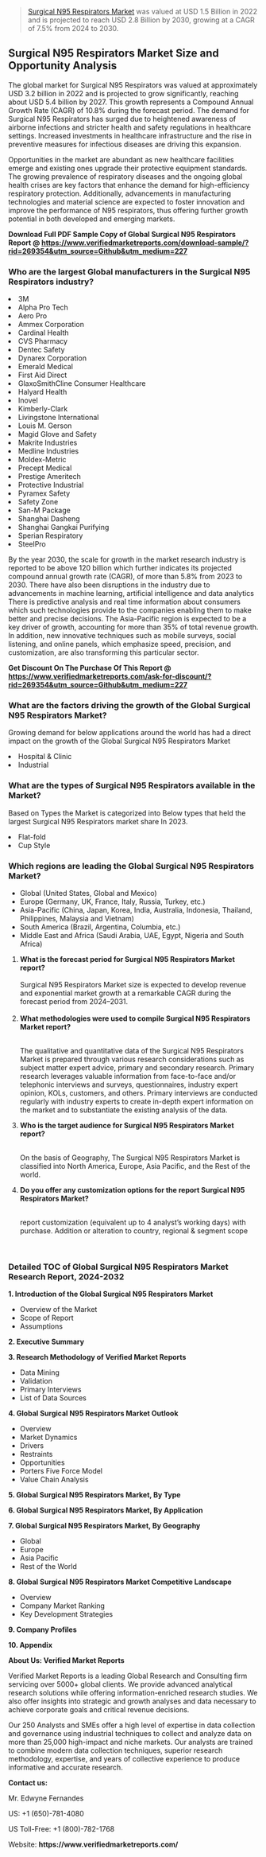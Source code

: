 <blockquote><p><p><a href="https://www.verifiedmarketreports.com/download-sample/?rid=269354&utm_source=Github&utm_medium=227" target="_blank">Surgical N95 Respirators Market</a> was valued at USD 1.5 Billion in 2022 and is projected to reach USD 2.8 Billion by 2030, growing at a CAGR of 7.5% from 2024 to 2030.</p></blockquote><p><h2>Surgical N95 Respirators Market Size and Opportunity Analysis</h2><p>The global market for Surgical N95 Respirators was valued at approximately USD 3.2 billion in 2022 and is projected to grow significantly, reaching about USD 5.4 billion by 2027. This growth represents a Compound Annual Growth Rate (CAGR) of 10.8% during the forecast period. The demand for Surgical N95 Respirators has surged due to heightened awareness of airborne infections and stricter health and safety regulations in healthcare settings. Increased investments in healthcare infrastructure and the rise in preventive measures for infectious diseases are driving this expansion.</p><p>Opportunities in the market are abundant as new healthcare facilities emerge and existing ones upgrade their protective equipment standards. The growing prevalence of respiratory diseases and the ongoing global health crises are key factors that enhance the demand for high-efficiency respiratory protection. Additionally, advancements in manufacturing technologies and material science are expected to foster innovation and improve the performance of N95 respirators, thus offering further growth potential in both developed and emerging markets.</p></p><p class=""><strong>Download Full PDF Sample Copy of Global Surgical N95 Respirators Report @ <a href="https://www.verifiedmarketreports.com/download-sample/?rid=269354&amp;utm_source=Github&amp;utm_medium=227" target="_blank">https://www.verifiedmarketreports.com/download-sample/?rid=269354&amp;utm_source=Github&amp;utm_medium=227</a></strong></p><h3 id="" class="">Who are the largest Global manufacturers in the Surgical N95 Respirators industry?</h3><p><li>3M</li><li> Alpha Pro Tech</li><li> Aero Pro</li><li> Ammex Corporation</li><li> Cardinal Health</li><li> CVS Pharmacy</li><li> Dentec Safety</li><li> Dynarex Corporation</li><li> Emerald Medical</li><li> First Aid Direct</li><li> GlaxoSmithCline Consumer Healthcare</li><li> Halyard Health</li><li> Inovel</li><li> Kimberly-Clark</li><li> Livingstone International</li><li> Louis M. Gerson</li><li> Magid Glove and Safety</li><li> Makrite Industries</li><li> Medline Industries</li><li> Moldex-Metric</li><li> Precept Medical</li><li> Prestige Ameritech</li><li> Protective Industrial</li><li> Pyramex Safety</li><li> Safety Zone</li><li> San-M Package</li><li> Shanghai Dasheng</li><li> Shanghai Gangkai Purifying</li><li> Sperian Respiratory</li><li> SteelPro</li></p><div class=""><div class="" dir="" data-message-author-role="" data-message-id="" data-message-model-slug=""><div class=""><div class=""><div class=""><div class="" dir="" data-message-author-role="" data-message-id="" data-message-model-slug=""><div class=""><div class=""><p>By the year 2030, the scale for growth in the market research industry is reported to be above 120 billion which further indicates its projected compound annual growth rate (CAGR), of more than 5.8% from 2023 to 2030. There have also been disruptions in the industry due to advancements in machine learning, artificial intelligence and data analytics There is predictive analysis and real time information about consumers which such technologies provide to the companies enabling them to make better and precise decisions. The Asia-Pacific region is expected to be a key driver of growth, accounting for more than 35% of total revenue growth. In addition, new innovative techniques such as mobile surveys, social listening, and online panels, which emphasize speed, precision, and customization, are also transforming this particular sector.</p><p><strong>Get Discount On The Purchase Of This Report @&nbsp; <a href="https://www.verifiedmarketreports.com/ask-for-discount/?rid=269354&amp;utm_source=Github&amp;utm_medium=227" target="_blank">https://www.verifiedmarketreports.com/ask-for-discount/?rid=269354&amp;utm_source=Github&amp;utm_medium=227</a></strong></p></div></div></div></div></div></div></div></div><h3 id="" class="">What are the factors driving the growth of the Global Surgical N95 Respirators Market?</h3><p id="" class="">Growing demand for below applications around the world has had a direct impact on the growth of the Global Surgical N95 Respirators Market</p><p id="" class=""><li>Hospital & Clinic</li><li> Industrial</li></p><h3 id="" class="">What are the types of Surgical N95 Respirators available in the Market?</h3><p id="" class="">Based on Types the Market is categorized into Below types that held the largest Surgical N95 Respirators market share In 2023.</p><p id="" class=""><li>Flat-fold</li><li> Cup Style</li></p><h3 id="" class="">Which regions are leading the Global Surgical N95 Respirators Market?</h3><ul><li>Global (United States, Global and Mexico)</li><li>Europe (Germany, UK, France, Italy, Russia, Turkey, etc.)</li><li>Asia-Pacific (China, Japan, Korea, India, Australia, Indonesia, Thailand, Philippines, Malaysia and Vietnam)</li><li>South America (Brazil, Argentina, Columbia, etc.)</li><li>Middle East and Africa (Saudi Arabia, UAE, Egypt, Nigeria and South Africa)</li></ul><p><ol><li><strong>What is the forecast period for Surgical N95 Respirators Market report?<br /></strong><br /><span data-sheets-root="1" data-sheets-value="{&quot;1&quot;:2,&quot;2&quot;:&quot;XXXX size is expected to develop revenue and exponential market growth at a remarkable CAGR during the forecast period from 2024&ndash;2030.&quot;}" data-sheets-userformat="{&quot;2&quot;:12674,&quot;4&quot;:{&quot;1&quot;:2,&quot;2&quot;:16776960},&quot;10&quot;:2,&quot;11&quot;:0,&quot;15&quot;:&quot;Arial&quot;,&quot;16&quot;:12}">Surgical N95 Respirators Market size is expected to develop revenue and exponential market growth at a remarkable CAGR during the forecast period from 2024&ndash;2031.</span><br /><br /></li><li><strong>What methodologies were used to compile Surgical N95 Respirators Market report?<br /><br /></strong><p>The qualitative and quantitative data of the&nbsp;Surgical N95 Respirators Market is prepared through various research considerations such as subject matter expert advice, primary and secondary research. Primary research leverages valuable information from face-to-face and/or telephonic interviews and surveys, questionnaires, industry expert opinion, KOLs, customers, and others. Primary interviews are conducted regularly with industry experts to create in-depth expert information on the market and to substantiate the existing analysis of the data.&nbsp;</p></li><li><strong>Who is the target audience for Surgical N95 Respirators Market report?<br /><br /></strong><p>On the basis of Geography, The&nbsp;Surgical N95 Respirators Market is classified into North America, Europe, Asia Pacific, and the Rest of the world.</p></li><li><strong>Do you offer any customization options for the report Surgical N95 Respirators Market?<br /><br /></strong><p>report customization (equivalent up to 4 analyst&rsquo;s working days) with purchase. Addition or alteration to country, regional &amp; segment scope</p><p>&nbsp;</p></li></ol></p><h3 id="" class="">Detailed TOC of Global Surgical N95 Respirators Market Research Report, 2024-2032</h3><p id="" class=""><strong>1. Introduction of the Global Surgical N95 Respirators Market</strong></p><ul><li>Overview of the Market</li><li>Scope of Report</li><li>Assumptions</li></ul><p id="" class=""><strong>2. Executive Summary</strong></p><p id="" class=""><strong>3. Research Methodology of&nbsp;Verified Market Reports</strong></p><ul><li>Data Mining</li><li>Validation</li><li>Primary Interviews</li><li>List of Data Sources</li></ul><p id="" class=""><strong>4. Global Surgical N95 Respirators Market Outlook</strong></p><ul><li>Overview</li><li>Market Dynamics</li><li>Drivers</li><li>Restraints</li><li>Opportunities</li><li>Porters Five Force Model</li><li>Value Chain Analysis</li></ul><p id="" class=""><strong>5. Global Surgical N95 Respirators Market, By&nbsp;Type</strong></p><p id="" class=""><strong>6. Global Surgical N95 Respirators Market, By Application</strong></p><p id="" class=""><strong>7. Global Surgical N95 Respirators Market, By Geography</strong></p><ul><li>Global</li><li>Europe</li><li>Asia Pacific</li><li>Rest of the World</li></ul><p id="" class=""><strong>8. Global Surgical N95 Respirators Market Competitive Landscape</strong></p><ul><li>Overview</li><li>Company Market Ranking</li><li>Key Development Strategies</li></ul><p id="" class=""><strong>9. Company Profiles</strong></p><p id="" class=""><strong>10. Appendix</strong></p><p id="" class=""><strong>About Us: Verified Market Reports</strong></p><p id="" class="">Verified Market Reports is a leading Global Research and Consulting firm servicing over 5000+ global clients. We provide advanced analytical research solutions while offering information-enriched research studies. We also offer insights into strategic and growth analyses and data necessary to achieve corporate goals and critical revenue decisions.</p><p id="" class="">Our 250 Analysts and SMEs offer a high level of expertise in data collection and governance using industrial techniques to collect and analyze data on more than 25,000 high-impact and niche markets. Our analysts are trained to combine modern data collection techniques, superior research methodology, expertise, and years of collective experience to produce informative and accurate research.</p><p id="" class=""><strong>Contact us:</strong></p><p id="" class="">Mr. Edwyne Fernandes</p><p id="" class="">US: +1 (650)-781-4080</p><p id="" class="">US Toll-Free: +1 (800)-782-1768</p><p id="" class="">Website: <a target="" data-test-app-aware-link=""><strong>https://www.verifiedmarketreports.com/</strong></a></p>
